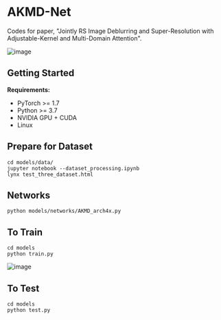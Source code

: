 AKMD-Net
=====
Codes for paper, "Jointly RS Image Deblurring and Super-Resolution
with Adjustable-Kernel and Multi-Domain Attention".

![image](https://github.com/user-attachments/assets/c81d94ba-ee79-4567-b5ec-9e0c996d63fe)

Getting Started
----
**Requirements:**
* PyTorch >= 1.7
* Python >= 3.7
* NVIDIA GPU + CUDA
* Linux
  
Prepare for Dataset
-----
```
cd models/data/
jupyter notebook --dataset_processing.ipynb
lynx test_three_dataset.html
```

Networks
-----
```
python models/networks/AKMD_arch4x.py
```

To Train
-----
```
cd models
python train.py
```
![image](https://github.com/user-attachments/assets/7bf4c420-8633-41ed-bed5-934e301b14ac)

To Test
-----
```
cd models
python test.py
```

